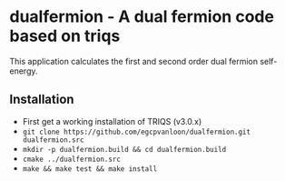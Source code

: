# dualfermion - A dual fermion code based on triqs 

This application calculates the first and second order dual fermion self-energy.



Installation
------------

* First get a working installation of TRIQS (v3.0.x)
* `git clone https://github.com/egcpvanloon/dualfermion.git dualfermion.src`
* `mkdir -p dualfermion.build && cd dualfermion.build`
* `cmake ../dualfermion.src`
* `make && make test && make install`


